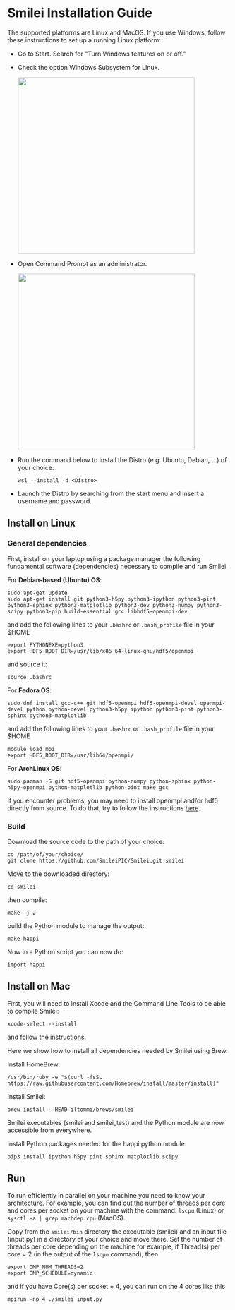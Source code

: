 # Smilei Installation Guide

The supported platforms are Linux and MacOS. If you use Windows, follow these instructions to set up a running Linux platform:

- Go to Start. Search for "Turn Windows features on or off."
- Check the option Windows Subsystem for Linux.

  <img src="https://github.com/CompuNanoLab/PlasmaPhysicsLab/assets/140382467/75fe59a8-35c6-47c9-9b3e-fef7ff2c0fad" width="400" />
- Open Command Prompt as an administrator.

  <img src="https://github.com/CompuNanoLab/PlasmaPhysicsLab/assets/140382467/96052034-10c0-417a-90dc-71180df4704d" width="400" />
  
- Run the command below to install the Distro (e.g. Ubuntu, Debian, ...) of your choice:
  ```
  wsl --install -d <Distro>
  ```
- Launch the Distro by searching from the start menu and insert a username and password.

## Install on Linux

### General dependencies
First, install on your laptop using a package manager the following fundamental software (dependencies) necessary to compile and run Smilei:


For **Debian-based (Ubuntu) OS**:
```
sudo apt-get update
sudo apt-get install git python3-h5py python3-ipython python3-pint python3-sphinx python3-matplotlib python3-dev python3-numpy python3-scipy python3-pip build-essential gcc libhdf5-openmpi-dev 
```
  and add the following lines to your ``.bashrc`` or ``.bash_profile`` file in your $HOME
```
export PYTHONEXE=python3
export HDF5_ROOT_DIR=/usr/lib/x86_64-linux-gnu/hdf5/openmpi
```
and source it:
```
source .bashrc
```

For **Fedora OS**:
```
sudo dnf install gcc-c++ git hdf5-openmpi hdf5-openmpi-devel openmpi-devel python python-devel python3-h5py ipython python3-pint python3-sphinx python3-matplotlib 
```
  and add the following lines to your ``.bashrc`` or ``.bash_profile`` file in your $HOME
```
module load mpi
export HDF5_ROOT_DIR=/usr/lib64/openmpi/
```

 For **ArchLinux OS**:
```
sudo pacman -S git hdf5-openmpi python-numpy python-sphinx python-h5py-openmpi python-matplotlib python-pint make gcc 
```

If you encounter problems, you may need to install openmpi and/or hdf5 directly from source. To do that, try to follow the instructions [here](https://smileipic.github.io/Smilei/Use/install_linux.html#troubleshooting).

### Build

Download the source code to the path of your choice:
```
cd /path/of/your/choice/
git clone https://github.com/SmileiPIC/Smilei.git smilei
```

Move to the downloaded directory:
```
cd smilei
```

then compile:
```
make -j 2
``` 

build the Python module to manage the output: 
```
make happi
```

Now in a Python script you can now do:
```
import happi
```

## Install on Mac

First, you will need to install Xcode and the Command Line Tools to be able to compile Smilei:
```
xcode-select --install
```
and follow the instructions.

Here we show how to install all dependencies needed by Smilei using Brew. 

Install HomeBrew:
```
/usr/bin/ruby -e "$(curl -fsSL https://raw.githubusercontent.com/Homebrew/install/master/install)"
```
Install Smilei:
```
brew install --HEAD iltommi/brews/smilei
```
Smilei executables (smilei and smilei_test) and the Python module are now accessible from everywhere.

Install Python packages needed for the happi python module:
```
pip3 install ipython h5py pint sphinx matplotlib scipy
```

## Run 
To run efficiently in parallel on your machine you need to know your architecture.
For example, you can find out the number of threads per core and cores per socket on your machine with the command: `lscpu` (Linux) or `sysctl -a | grep machdep.cpu` (MacOS).

Copy from the `smilei/bin` directory the executable (smilei) and an input file (input.py) in a directory of your choice and move there.
Set the number of threads per core depending on the machine 
for example, if Thread(s) per core = 2 (in the output of the `lscpu` command), then
```
export OMP_NUM_THREADS=2
export OMP_SCHEDULE=dynamic
```

and if you have Core(s) per socket = 4, you can run on the 4 cores like this 
```
mpirun -np 4 ./smilei input.py
```
